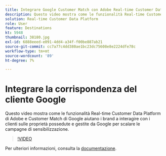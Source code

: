 ```yaml
---
title: Integrare Google Customer Match con Adobe Real-time Customer Data Platform
description: Questo video mostra come le funzionalità Real-time Customer Data Platform di Adobe e Customer Match di Google aiutano i brand a interagire con i clienti sulle proprietà possedute e gestite da Google per scalare le campagne di sensibilizzazione.
solution: Real-time Customer Data Platform
role: User
feature: Destinations
kt: 5948
thumbnail: 38180.jpg
exl-id: 6888eeed-e091-4dd4-a34f-f00be887ab21
source-git-commit: cc7a77c4dd380ae1bc23dc75608e8e2224dfe78c
workflow-type: tm+mt
source-wordcount: '89'
ht-degree: 7%

---
```


# Integrare la corrispondenza del cliente Google

Questo video mostra come le funzionalità Real-time Customer Data Platform di Adobe e Customer Match di Google aiutano i brand a interagire con i clienti sulle proprietà possedute e gestite da Google per scalare le campagne di sensibilizzazione.

>[!VIDEO](https://video.tv.adobe.com/v/38180?quality=12&learn=on)

Per ulteriori informazioni, consulta la [documentazione](https://experienceleague.adobe.com/docs/experience-platform/destinations/catalog/advertising/google-customer-match.html).
